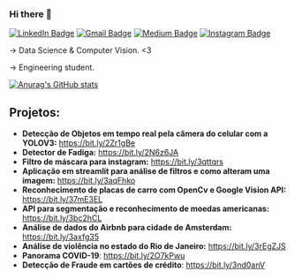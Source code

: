 ### Hi there 👋
[![LinkedIn Badge](https://img.shields.io/badge/-RicksonMonteiroENCAUT-blue?style=flat-square&logo=Linkedin&logoColor=white&link=https://www.linkedin.com/in/rickson-gomes-monteiro-411a2a1a1/)](https://www.linkedin.com/in/rickson-gomes-monteiro-411a2a1a1/)
[![Gmail Badge](https://img.shields.io/badge/-ricksonencaut@gmail.com-c14438?style=flat-square&logo=Gmail&logoColor=white&link=mailto:ricksonencaut@gmail.com)](mailto:ricksonencaut@gmail.com)
[![Medium Badge](https://img.shields.io/badge/-@RicksonMonteiroENCAUT-black?style=flat-square&labelColor=000000&logo=Medium&link=https://ricksonencaut.medium.com/)](https://ricksonencaut.medium.com/)
[![Instagram Badge](https://img.shields.io/badge/-@RicksonMonteiroENCAUT-blueviolet?style=flat-square&logo=Instagram&logoColor=white&link=https://instagram.com/rickson_gm)](https://instagram.com/rickson_gm)

-> Data Science & Computer Vision. <3

-> Engineering student.

[![Anurag's GitHub stats](https://github-readme-stats.vercel.app/api?username=RicksonMonteiroENCAUT&show_icons=true&theme=radical)](https://github.com/anuraghazra/github-readme-stats)
## Projetos:

* **Detecção de Objetos em tempo real pela câmera do celular com a YOLOV3:** https://bit.ly/2Zr1gBe
* **Detector de Fadiga:** https://bit.ly/2N6z6JA
* **Filtro de máscara para instagram:** https://bit.ly/3qttqrs
* **Aplicação em streamlit para análise de filtros e como alteram uma imagem:** https://bit.ly/3aqFhko
* **Reconhecimento de placas de carro com OpenCv e Google Vision API:** https://bit.ly/37mE3EL
* **API para segmentação e reconhecimento de moedas americanas:** https://bit.ly/3bc2hCL
* **Análise de dados do Airbnb para cidade de Amsterdam:** https://bit.ly/3axfg35  
* **Análise de violência no estado do Rio de Janeiro:** https://bit.ly/3rEgZJS
* **Panorama COVID-19**: https://bit.ly/2O7kPwu
* **Detecção de Fraude em cartões de crédito**: https://bit.ly/3nd0anV 
